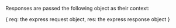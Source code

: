 Responses are passed the following object as their context:

{
  req: the express request object,
  res: the express response object
}
